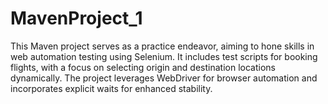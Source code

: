 # MavenProject_1
This Maven project serves as a practice endeavor, aiming to hone skills in web automation testing using Selenium. It includes test scripts for booking flights, with a focus on selecting origin and destination locations dynamically. The project leverages WebDriver for browser automation and incorporates explicit waits for enhanced stability.
